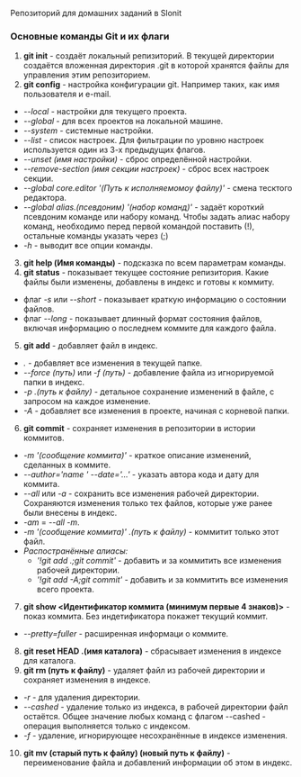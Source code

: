 Репозиторий для домашних заданий в Slonit
### Основные команды Git и их флаги
1. **git init** - создаёт локальный репизиторий. В текущей директории создаётся вложенная директория .git в которой хранятся файлы для управления этим репозиторием.
2. **git config** - настройка конфигурации git. Например таких, как имя пользователя и e-mail.
- *--local* - настройки для текущего проекта.
- *--global* - для всех проектов на локальной машине.
- *--system* - системные настройки.
- *--list* - список настроек. Для фильтрации по уровню настроек используется один из 3-х предыдущих флагов.
- *--unset (имя настройки)* - сброс определённой настройки.
- *--remove-section (имя cекции настроек)* - сброс всех настроек секции.
- *--global core.editor '(Путь к исполняемомоу файлу)'* - смена тесктого редактора.
- *--global alias.(псевдоним) '(набор команд)'* - задаёт короткий псевдоним команде или набору команд.
    Чтобы задать алиас набору команд, необходимо перед первой командой поставить (!), остальные команды указать через (;)
- *-h* - выводит все опции команды.
3. **git help (Имя команды)** - подсказка по всем параметрам команды.
4. **git status** - показывает текущее состояние репизитория. Какие файлы были изменены, добавлены в индекс и готовы к коммиту.
- флаг *-s* или *--short* - показывает краткую информацию о состоянии файлов.
- флаг *--long* - показывает длинный формат состояния файлов, включая информацию о последнем коммите для каждого файла.
5. **git add** - добавляет файл в индекс.
- *.* - добавляет все изменения в текущей папке.
- *--force (путь)* или *-f (путь)* - добавление файла из игнорируемой папки в индекс.
- *-p .(путь к файлу)* - детальное сохранение изменений в файле, с запросом на каждое изменение.
- *-A* - добавляет все изменения в проекте, начиная с корневой папки.
6. **git commit** - сохраняет изменения в репозитории в истории коммитов.
- *-m '(сообщение коммита)'* - краткое описание изменений, сделанных в коммите.
- *--author='name <e-mail>' --date='...'* - указать автора кода и дату для коммита.
- *--all* или *-a* - сохранить все изменения рабочей директории. Сохраняются изменения только тех файлов, которые уже ранее были внесены в индекс.
- *-am* = *--all -m*.
- *-m '(сообщение коммита)' .(путь к файлу)* - коммитит только этот файл.
- *Распостранённые алиасы:*
    - *'!git add .;git commit'* - добавить и за коммитить все изменения рабочей директории.
    - *'!git add -A;git commit'* - добавить и за коммитить все изменения всего проекта.
7. **git show <Идентификатор коммита (минимум первые 4 знаков)>** - показ коммита. Без индетификатора покажет текущий коммит.
- *--pretty=fuller* - расширенная информаци о коммите.
8. **git reset HEAD .(имя каталога)** - сбрасывает изменения в индексе для каталога.
9. **git rm (путь к файлу)** - удаляет файл из рабочей директории и сохраняет изменения в индексе.
- *-r* - для удаления директории.
- *--cashed* - удаление только из индекса, в рабочей директории файл остаётся. Общее значение любых команд с флагом --cashed - операция выполняется только с индексом.
- *-f* - удаление, игнорирующее несохранённые в индексе изменения.
10. **git mv (старый путь к файлу) (новый путь к файлу)** - переименование файла и добавлений информации об этом в индекс.
